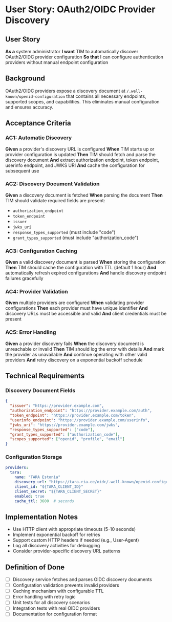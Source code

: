 # User Story: OAuth2/OIDC Provider Discovery

## User Story
**As a** system administrator
**I want** TIM to automatically discover OAuth2/OIDC provider configuration
**So that** I can configure authentication providers without manual endpoint configuration

## Background
OAuth2/OIDC providers expose a discovery document at `/.well-known/openid-configuration` that contains all necessary endpoints, supported scopes, and capabilities. This eliminates manual configuration and ensures accuracy.

## Acceptance Criteria

### AC1: Automatic Discovery
**Given** a provider's discovery URL is configured
**When** TIM starts up or provider configuration is updated
**Then** TIM should fetch and parse the discovery document
**And** extract authorization endpoint, token endpoint, userinfo endpoint, and JWKS URI
**And** cache the configuration for subsequent use

### AC2: Discovery Document Validation
**Given** a discovery document is fetched
**When** parsing the document
**Then** TIM should validate required fields are present:
- `authorization_endpoint`
- `token_endpoint`
- `issuer`
- `jwks_uri`
- `response_types_supported` (must include "code")
- `grant_types_supported` (must include "authorization_code")

### AC3: Configuration Caching
**Given** a valid discovery document is parsed
**When** storing the configuration
**Then** TIM should cache the configuration with TTL (default 1 hour)
**And** automatically refresh expired configurations
**And** handle discovery endpoint failures gracefully

### AC4: Provider Validation
**Given** multiple providers are configured
**When** validating provider configurations
**Then** each provider must have unique identifier
**And** discovery URLs must be accessible and valid
**And** client credentials must be present

### AC5: Error Handling
**Given** a provider discovery fails
**When** the discovery document is unreachable or invalid
**Then** TIM should log the error with details
**And** mark the provider as unavailable
**And** continue operating with other valid providers
**And** retry discovery on a exponential backoff schedule

## Technical Requirements

### Discovery Document Fields
```json
{
  "issuer": "https://provider.example.com",
  "authorization_endpoint": "https://provider.example.com/auth",
  "token_endpoint": "https://provider.example.com/token",
  "userinfo_endpoint": "https://provider.example.com/userinfo",
  "jwks_uri": "https://provider.example.com/jwks",
  "response_types_supported": ["code"],
  "grant_types_supported": ["authorization_code"],
  "scopes_supported": ["openid", "profile", "email"]
}
```

### Configuration Storage
```yaml
providers:
  tara:
    name: "TARA Estonia"
    discovery_url: "https://tara.ria.ee/oidc/.well-known/openid-configuration"
    client_id: "${TARA_CLIENT_ID}"
    client_secret: "${TARA_CLIENT_SECRET}"
    enabled: true
    cache_ttl: 3600  # seconds
```

## Implementation Notes
- Use HTTP client with appropriate timeouts (5-10 seconds)
- Implement exponential backoff for retries
- Support custom HTTP headers if needed (e.g., User-Agent)
- Log all discovery activities for debugging
- Consider provider-specific discovery URL patterns

## Definition of Done
- [ ] Discovery service fetches and parses OIDC discovery documents
- [ ] Configuration validation prevents invalid providers
- [ ] Caching mechanism with configurable TTL
- [ ] Error handling with retry logic
- [ ] Unit tests for all discovery scenarios
- [ ] Integration tests with real OIDC providers
- [ ] Documentation for configuration format